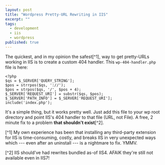 ```yaml
---
layout: post
title: "Wordpress Pretty-URL Rewriting in IIS"
excerpt: ""
tags:
  - development
  - iis
  - wordpress
published: true
---
```


The quickest, and in my opinion the safest[^1], way to get pretty-URLs working in IIS is to create a custom 404 handler. This `wp-404-handler.php` file is here:

    <?php
    $qs = $_SERVER['QUERY_STRING'];
    $pos = strrpos($qs, '://');
    $pos = strpos($qs, '/', $pos + 4);
    $_SERVER['REQUEST_URI'] = substr($qs, $pos);
    $_SERVER['PATH_INFO'] = $_SERVER['REQUEST_URI'];
    include('index.php');

It's a simple thing, but it works pretty well. Just add this file to your wp root directory and point IIS's 404 handler to that file (URL, not File). A free, 2 minute fix to a problem **that shouldn't exist**[^2].

[^1] My own experience has been that installing any third-party extension for IIS is time-consuming, costly, and breaks IIS in very unexpected ways which --- even after an uninstall --- is a nightmare to fix. YMMV.

[^2] IIS should've had rewrites bundled as-of IIS4. AFAIK they're still not available even in IIS7!
